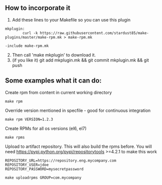 How to incorporate it
---------------------

1. Add these lines to your Makefile so you can use this plugin
```
mkplugin:
        curl -k https://raw.githubusercontent.com/stardust85/make-plugins/master/make-rpm.mk > make-rpm.mk

-include make-rpm.mk
```

2. Then call 'make mkplugin' to download it.
3. (if you like it) git add mkplugin.mk && git commit mkplugin.mk && git push 


Some examples what it can do:
-----------------------------

Create rpm from content in current working directory
```
make rpm
```

Override version mentioned in specfile - good for continuous integration
```
make rpm VERSION=1.2.3
```

Create RPMs for all os versions (el6, el7)
```
make rpms
```

Upload to artifact repository. This will also build the rpms before.
You will need https://pypi.python.org/pypi/repositorytools >=4.2.1 to make this work
```
REPOSITORY_URL=https://repository.eng.mycompany.com
REPOSITORY_USER=jdoe
REPOSITORY_PASSWORD=mysecretpassword

make uploadrpms GROUP=com.mycompany
```

